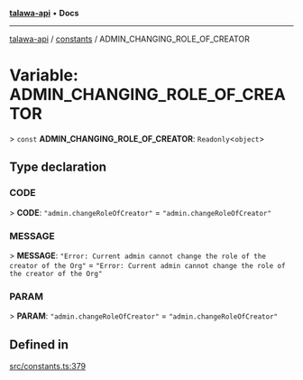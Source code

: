 [**talawa-api**](../../README.md) • **Docs**

***

[talawa-api](../../modules.md) / [constants](../README.md) / ADMIN\_CHANGING\_ROLE\_OF\_CREATOR

# Variable: ADMIN\_CHANGING\_ROLE\_OF\_CREATOR

\> `const` **ADMIN\_CHANGING\_ROLE\_OF\_CREATOR**: `Readonly`\<`object`\>

## Type declaration

### CODE

\> **CODE**: `"admin.changeRoleOfCreator"` = `"admin.changeRoleOfCreator"`

### MESSAGE

\> **MESSAGE**: `"Error: Current admin cannot change the role of the creator of the Org"` = `"Error: Current admin cannot change the role of the creator of the Org"`

### PARAM

\> **PARAM**: `"admin.changeRoleOfCreator"` = `"admin.changeRoleOfCreator"`

## Defined in

[src/constants.ts:379](https://github.com/PalisadoesFoundation/talawa-api/blob/60937520d7a29ccf883a9c6a7c2d186bae92a81b/src/constants.ts#L379)
